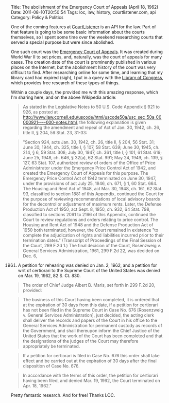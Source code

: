 Title: The abolishment of the Emergency Court of Appeals (April 18, 1962)
Date: 2011-08-10T20:50:54
Tags: loc, law, history, courtlistener.com, api
Category: Policy & Politics

One of the coming features at <a href="http://courtlistener.com">CourtListener</a> is an API for the law. Part of that feature is going to be some basic information about the courts themselves, so I spent some time over the weekend researching courts that served a special purpose but were since abolished.

One such court was the <a href="https://secure.wikimedia.org/wikipedia/en/wiki/Emergency_Court_of_Appeals">Emergency Court of Appeals</a>. It was created during World War II to set prices, and, naturally, was the court of appeals for many cases. The creation date of the court is prominently published in various places on the Internet, but the abolishment history of the court was very difficult to find. After researching online for some time, and learning that my library card had expired (sigh), I put in a query with the <a href="http://www.loc.gov">Library of Congress</a>, which provides free research of these types of things.

Within a couple days, the provided me with this amazing response, 
 which I'm sharing here, and on the above Wikipedia article:

> As stated in the Legislative Notes to 50 U.S. Code Appendix § 921 to 926, 
as posted at http://www.law.cornell.edu/uscode/html/uscode50a/usc_sec_50a_00000921----000-notes.html, 
the following explanation is given regarding the amendment and repeal of Act 
of Jan. 30, 1942, ch. 26, title II, § 204, 56 Stat. 23, 31-33: 

> "Section 924, acts Jan. 30, 1942, ch. 26, title II, § 204, 
56 Stat. 31; June 30, 1944, ch. 325, title I, § 107, 58 Stat. 639; June 30, 
1945, ch. 214, § 6, 59 Stat. 308; July 30, 1947, ch. 361, title I, § 101, 
61 Stat. 619; June 25, 1948, ch. 646, § 32(a), 62 Stat. 991; May 24, 1949, 
ch. 139, § 127, 63 Stat. 107, authorized review of orders of the Office of 
Price Administrator under the Emergency Price Control Act of 1942, 
and created the Emergency Court of Appeals for this purpose. The Emergency 
Price Control Act of 1942 terminated on June 30, 1947, 
under the provisions of act July 25, 1946, ch. 671, § 1, 
60 Stat. 664. The Housing and Rent Act of 1948, act Mar. 30, 1948, ch. 161, 
62 Stat. 93, classified to section 1881 of this Appendix, 
continued the Court for the purpose of reviewing recommendations of local 
advisory boards for the decontrol or adjustment of maximum rents. Later, 
the Defense Production Act of 1950, act Sept. 8, 1950, ch. 932, 
64 Stat. 798, classified to sections 2061 to 2166 of this Appendix, 
continued the Court to review regulations and orders relating to price 
control. The Housing and Rent Act of 1948 and the Defense Production Act of 
1950 both terminated, however, the Court remained in existence "to complete 
the adjudication of rights and liabilities incurred prior to their 
termination dates." (Transcript of Proceedings of the Final Session of the 
Court, 299 F.2d 1.) The final decision of the Court, Rosenzweig v. General 
Services Administration, 1961, 299 F.2d 22, was decided on Dec. 6, 
1961. A petition for rehearing was denied on Jan. 2, 1962, 
and a petition for writ of certiorari to the Supreme Court of the United 
States was denied on Mar. 19, 1962, 82 S. Ct. 830. 

> The order of Chief Judge Albert B. Maris, set forth in 299 F.2d 20, 
provided: 

> The business of this Court having been completed, it is ordered that at the
expiration of 30 days from this date, if a petition for certiorari has not 
been filed in the Supreme Court in Case No. 676 [Rosenzweig v. General 
Services Administration], just decided, the acting clerk shall deliver the 
records and papers of the Court in his office to the General Services 
Administration for permanent custody as records of the Government, 
and shall thereupon inform the Chief Justice of the United States that the 
work of the Court has been completed and that the designations of the judges
 of the Court may therefore appropriately be terminated. 

> If a petition for certiorari is filed in Case No. 676 this order shall take
effect and be carried out at the expiration of 30 days after the final 
disposition of Case No. 676.

> In accordance with the terms of this order, the petition for certiorari 
having been filed, and denied Mar. 19, 1962, the Court terminated on Apr. 18, 1962." 

Pretty fantastic research. And for free! Thanks LOC.
